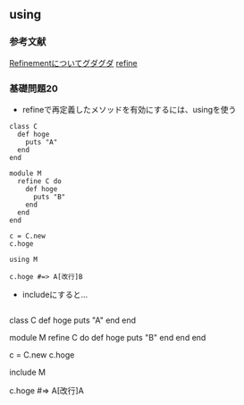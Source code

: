 ## using

### 参考文献
[Refinementについてグダグダ](https://qiita.com/yustoris/items/77fd309178dcdd13b5cd)
[refine](https://docs.ruby-lang.org/ja/2.1.0/method/Module/i/refine.html)

### 基礎問題20
- refineで再定義したメソッドを有効にするには、usingを使う
```
class C
  def hoge
    puts "A"
  end
end

module M
  refine C do
    def hoge
      puts "B"
    end
  end
end

c = C.new
c.hoge

using M

c.hoge #=> A[改行]B
```

- includeにすると...
```
```
class C
  def hoge
    puts "A"
  end
end

module M
  refine C do
    def hoge
      puts "B"
    end
  end
end

c = C.new
c.hoge

include M

c.hoge #=> A[改行]A
```

```
